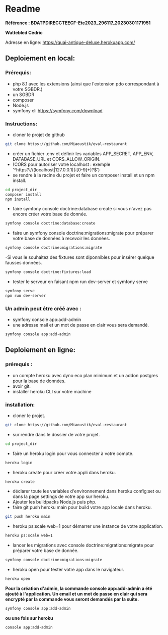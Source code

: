 # Readme
**Référence : BDATPDIRECCTEECF-Ete2023_296117_20230301171951**

**Wattebled Cédric**

Adresse en ligne: https://quai-antique-deluxe.herokuapp.com/

## Deploiement en local:

### Prérequis:
- php 8.1 avec les extensions (ainsi que l'extension pdo correspondant à votre SGBDR.)
- un SGBDR
- composer
- Node.js
- symfony cli  https://symfony.com/download

### Instructions:
- cloner le projet de github
```bash
git clone https://github.com/Miaoustik/eval-restaurant
```
- créer un fichier .env et définir les variables APP_SECRET, APP_ENV,  DATABASE_URL et CORS_ALLOW_ORIGIN.
- (CORS pour autoriser votre localhost : exemple '^https?://(localhost|127\.0\.0\.1)(:[0-9]+)?$')
- se rendre à la racine du projet et faire un composer install et un npm install.
```bash
cd project_dir
composer install
npm install
```
- faire symfony console doctrine:database create si vous n'avez pas encore créer votre base de donnée.

```bash
symfony console doctrine:database:create
```

- faire un symfony console doctrine:migrations:migrate pour préparer votre base de données à recevoir les données.
```bash
symfony console doctrine:migrations:migrate
```

-Si vous le souhaitez des fixtures sont diponnibles pour insérer quelque fausses données.
```bash
symfony console doctrine:fixtures:load
```

- tester le serveur en faisant npm run dev-server et symfony serve

```bash
symfony serve
npm run dev-server
```

### Un admin peut être créé avec :
- symfony console app:add-admin
- une adresse mail et un mot de passe en clair vous sera demandé.

```bash
symfony console app:add-admin
```

## Deploiement en ligne:

### prérequis :
- un compte heroku avec dyno eco plan minimum et un addon postgres pour la base de données.
- avoir git.
- installer heroku CLI sur votre machine

### installation:
- cloner le projet.
```bash
git clone https://github.com/Miaoustik/eval-restaurant
```
- sur rendre dans le dossier de votre projet.
```bash
cd project_dir
```
- faire un heroku login pour vous connecter à votre compte.
```bash
heroku login
```
- heroku create pour créer votre appli dans heroku.
```bash
heroku create
```
- déclarer toute les variables d'environnement dans heroku config:set ou dans la page settings de votre app sur heroku.
- Ajouter les buildpacks Node.js puis php.
- faire git push heroku main pour build votre app locale dans heroku.
```bash
git push heroku main
```

- heroku ps:scale web=1 pour démarrer une instance de votre application.
```bash
heroku ps:scale web=1
```
- lancer les migrations avec console doctrine:migrations:migrate pour préparer votre base de donnée.
```bash
symfony console doctrine:migrations:migrate
```
- heroku open pour tester votre app dans le navigateur.
```bash
heroku open
```


**Pour la création d'admin, la commande console app:add-admin a été ajouté à l'application. Un email et un mot de passe en clair qui sera encrypté par la commande vous seront demandés par la suite.**
```bash
symfony console app:add-admin
```

**ou une fois sur heroku**
```bash
console app:add-admin
```
